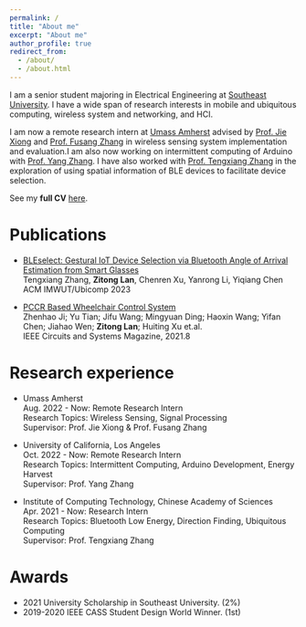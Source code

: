 ```yaml
---
permalink: /
title: "About me"
excerpt: "About me"
author_profile: true
redirect_from: 
  - /about/
  - /about.html
---
```


I am a senior student majoring in Electrical Engineering at [Southeast University](https://www.seu.edu.cn/). I have a wide span of research interests in mobile and ubiquitous computing, wireless system and networking, and HCI. 

I am now a remote research intern at [Umass Amherst](https://www.umass.edu/) advised by [Prof. Jie Xiong](https://people.cs.umass.edu/~jxiong/) and [Prof. Fusang Zhang](https://people.ucas.edu.cn/~zhangfusang?language=en) in wireless sensing system implementation and evaluation.I am also now working on intermittent computing of Arduino with [Prof. Yang Zhang](https://yangzhang.dev/). I have also worked with [Prof. Tengxiang Zhang](https://txzhang.info/) in the exploration of using spatial information of BLE devices to facilitate device selection. 

See my **full CV** [here](http://zitonglan.github.io/files/cv_zitonglan.pdf).

Publications
======
* [BLEselect: Gestural IoT Device Selection via Bluetooth Angle of Arrival Estimation from Smart Glasses](http://zitonglan.github.io/files/BLEselect.pdf)<br>
  Tengxiang Zhang, **Zitong Lan**, Chenren Xu, Yanrong Li, Yiqiang Chen<br>
  ACM IMWUT/Ubicomp 2023


* [PCCR Based Wheelchair Control System](http://zitonglan.github.io/files/pccr.pdf)<br>
  Zhenhao Ji; Yu Tian; Jifu Wang; Mingyuan Ding; Haoxin Wang; Yifan Chen; Jiahao Wen; **Zitong Lan**; Huiting Xu et.al.<br> 
  IEEE Circuits and Systems Magazine, 2021.8


Research experience
======
* Umass Amherst<br>
  Aug. 2022 - Now: Remote Research Intern<br>
  Research Topics: Wireless Sensing, Signal Processing<br>
  Supervisor: Prof. Jie Xiong & Prof. Fusang Zhang

* University of California, Los Angeles<br>
  Oct. 2022 - Now: Remote Research Intern<br>
  Research Topics: Intermittent Computing, Arduino Development, Energy Harvest<br>
  Supervisor: Prof. Yang Zhang

* Institute of Computing Technology, Chinese Academy of Sciences<br>
  Apr. 2021 - Now: Research Intern<br>
  Research Topics: Bluetooth Low Energy, Direction Finding, Ubiquitous Computing<br>
  Supervisor: Prof. Tengxiang Zhang

Awards
=====
* 2021 University Scholarship in Southeast University. (2%)
* 2019-2020 IEEE CASS Student Design World Winner. (1st)